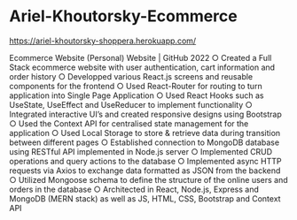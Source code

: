# Ariel-Khoutorsky-Ecommerce
https://ariel-khoutorsky-shoppera.herokuapp.com/

Ecommerce Website (Personal) Website | GitHub 2022
○ Created a Full Stack ecommerce website with user authentication, cart information and order history
○ Developped various React.js screens and reusable components for the frontend
○ Used React-Router for routing to turn application into Single Page Application
○ Used React Hooks such as UseState, UseEffect and UseReducer to implement functionality
○ Integrated interactive UI’s and created responsive designs using Bootstrap
○ Used the Context API for centralised state management for the application
○ Used Local Storage to store & retrieve data during transition between different pages
○ Established connection to MongoDB database using RESTful API implemented in Node.js server
○ Implemented CRUD operations and query actions to the database
○ Implemented async HTTP requests via Axios to exchange data formatted as JSON from the backend
○ Utilized Mongoose schema to define the structure of the online users and orders in the database
○ Architected in React, Node.js, Express and MongoDB (MERN stack) as well as JS, HTML, CSS, Bootstrap and Context API
